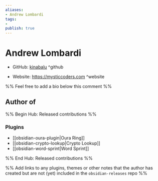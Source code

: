 ```yaml
---
aliases:
- Andrew Lombardi
tags:
- 
publish: true
---
```


# Andrew Lombardi

- GitHub: [kinabalu](https://github.com/kinabalu/) ^github
<!-- - Discord: `@` ^discord-->
- Website: <https://mysticcoders.com> ^website
<!-- - [[Publish sites|Publish site]]: ^publish-->

%% Feel free to add a bio below this comment %%


## Author of

%% Begin Hub: Released contributions %%
### Plugins
- [[obsidian-oura-plugin|Oura Ring]]
- [[obsidian-crypto-lookup|Crypto Lookup]]
- [[obsidian-word-sprint|Word Sprint]]

%% End Hub: Released contributions %%

%% Add links to any plugins, themes or other notes that the author has created but are not (yet) included in the `obsidian-releases` repo %%

<!--
### Unlisted plugins

- 
-->

<!--
### Others

- 
-->

<!--
## Sponsor this author

- [[GitHub sponsors]]: [Sponsor @kinabalu on GitHub Sponsors](https://github.com/sponsors/kinabalu) ^github-sponsor
- [[Buy me a coffee]]: ^buy-me-a-coffee
- [[PayPal]]: ^paypal
- [[Patreon]]: ^patreon

-->

<!--
## Follow this author

- [[YouTube Channels|On YouTube]]: ^youtube
- Twitter: ^twitter
- ...
-->